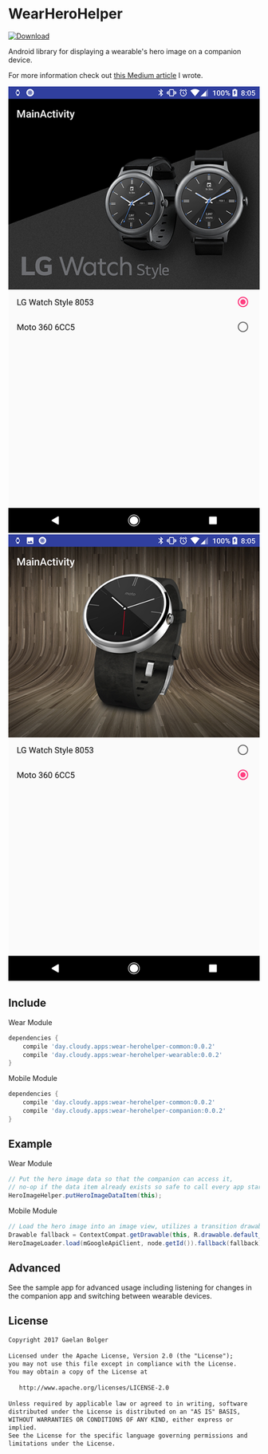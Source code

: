 WearHeroHelper
=======
[ ![Download](https://api.bintray.com/packages/gaelan-bolger/maven/day.cloudy.apps.wear-herohelper-common/images/download.svg) ](https://bintray.com/gaelan-bolger/maven/day.cloudy.apps.wear-herohelper-common/_latestVersion)

Android library for displaying a wearable's hero image on a companion device.

For more information check out [this Medium article][1] I wrote.

![](website/static/Screenshot_20170806-200540.png)
![](website/static/Screenshot_20170806-200549.png)


Include
--------

Wear Module
```groovy
dependencies {
	compile 'day.cloudy.apps:wear-herohelper-common:0.0.2'
	compile 'day.cloudy.apps:wear-herohelper-wearable:0.0.2'
}
```

Mobile Module
```groovy
dependencies {
	compile 'day.cloudy.apps:wear-herohelper-common:0.0.2'
	compile 'day.cloudy.apps:wear-herohelper-companion:0.0.2'
}
```


Example
--------
	
Wear Module
```java
// Put the hero image data so that the companion can access it,
// no-op if the data item already exists so safe to call every app start
HeroImageHelper.putHeroImageDataItem(this);
```

Mobile Module
```java
// Load the hero image into an image view, utilizes a transition drawable
Drawable fallback = ContextCompat.getDrawable(this, R.drawable.default_hero);
HeroImageLoader.load(mGoogleApiClient, node.getId()).fallback(fallback).into(mHeroImage);
```

Advanced
--------

See the sample app for advanced usage including listening for changes in the companion app and switching between wearable devices.
		
License
--------

    Copyright 2017 Gaelan Bolger

    Licensed under the Apache License, Version 2.0 (the "License");
    you may not use this file except in compliance with the License.
    You may obtain a copy of the License at

       http://www.apache.org/licenses/LICENSE-2.0

    Unless required by applicable law or agreed to in writing, software
    distributed under the License is distributed on an "AS IS" BASIS,
    WITHOUT WARRANTIES OR CONDITIONS OF ANY KIND, either express or implied.
    See the License for the specific language governing permissions and
    limitations under the License.
	
 [1]: https://medium.com/@bolger.g/android-wear-hero-e12a45a954fa
